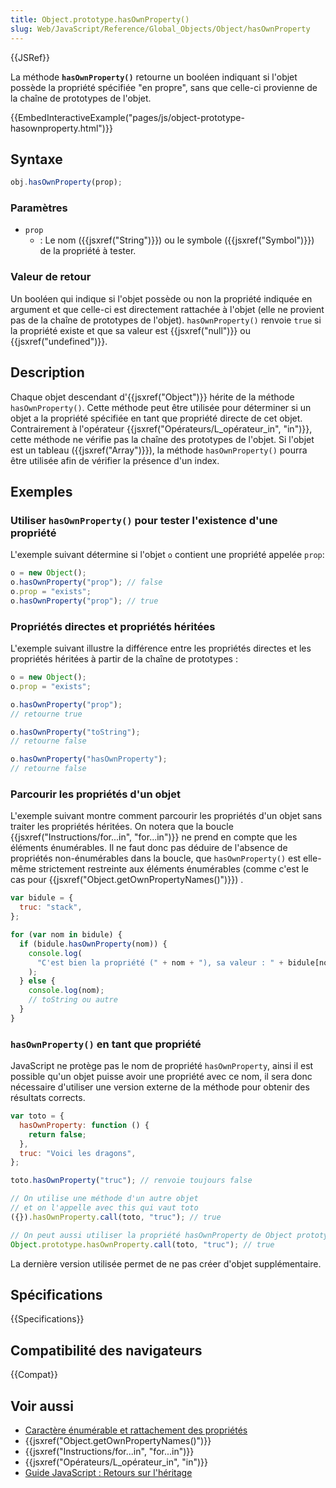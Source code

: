 ```yaml
---
title: Object.prototype.hasOwnProperty()
slug: Web/JavaScript/Reference/Global_Objects/Object/hasOwnProperty
---
```


{{JSRef}}

La méthode **`hasOwnProperty()`** retourne un booléen indiquant si l'objet possède la propriété spécifiée "en propre", sans que celle-ci provienne de la chaîne de prototypes de l'objet.

{{EmbedInteractiveExample("pages/js/object-prototype-hasownproperty.html")}}

## Syntaxe

```js
obj.hasOwnProperty(prop);
```

### Paramètres

- `prop`
  - : Le nom ({{jsxref("String")}}) ou le symbole ({{jsxref("Symbol")}}) de la propriété à tester.

### Valeur de retour

Un booléen qui indique si l'objet possède ou non la propriété indiquée en argument et que celle-ci est directement rattachée à l'objet (elle ne provient pas de la chaîne de prototypes de l'objet). `hasOwnProperty()` renvoie `true` si la propriété existe et que sa valeur est {{jsxref("null")}} ou {{jsxref("undefined")}}.

## Description

Chaque objet descendant d'{{jsxref("Object")}} hérite de la méthode `hasOwnProperty()`. Cette méthode peut être utilisée pour déterminer si un objet a la propriété spécifiée en tant que propriété directe de cet objet. Contrairement à l'opérateur {{jsxref("Opérateurs/L_opérateur_in", "in")}}, cette méthode ne vérifie pas la chaîne des prototypes de l'objet. Si l'objet est un tableau ({{jsxref("Array")}}), la méthode `hasOwnProperty()` pourra être utilisée afin de vérifier la présence d'un index.

## Exemples

### Utiliser `hasOwnProperty()` pour tester l'existence d'une propriété

L'exemple suivant détermine si l'objet `o` contient une propriété appelée `prop`:

```js
o = new Object();
o.hasOwnProperty("prop"); // false
o.prop = "exists";
o.hasOwnProperty("prop"); // true
```

### Propriétés directes et propriétés héritées

L'exemple suivant illustre la différence entre les propriétés directes et les propriétés héritées à partir de la chaîne de prototypes :

```js
o = new Object();
o.prop = "exists";

o.hasOwnProperty("prop");
// retourne true

o.hasOwnProperty("toString");
// retourne false

o.hasOwnProperty("hasOwnProperty");
// retourne false
```

### Parcourir les propriétés d'un objet

L'exemple suivant montre comment parcourir les propriétés d'un objet sans traiter les propriétés héritées. On notera que la boucle {{jsxref("Instructions/for...in", "for...in")}} ne prend en compte que les éléments énumérables. Il ne faut donc pas déduire de l'absence de propriétés non-énumérables dans la boucle, que `hasOwnProperty()` est elle-même strictement restreinte aux éléments énumérables (comme c'est le cas pour {{jsxref("Object.getOwnPropertyNames()")}}) .

```js
var bidule = {
  truc: "stack",
};

for (var nom in bidule) {
  if (bidule.hasOwnProperty(nom)) {
    console.log(
      "C'est bien la propriété (" + nom + "), sa valeur : " + bidule[nom],
    );
  } else {
    console.log(nom);
    // toString ou autre
  }
}
```

### `hasOwnProperty()` en tant que propriété

JavaScript ne protège pas le nom de propriété `hasOwnProperty`, ainsi il est possible qu'un objet puisse avoir une propriété avec ce nom, il sera donc nécessaire d'utiliser une version externe de la méthode pour obtenir des résultats corrects.

```js
var toto = {
  hasOwnProperty: function () {
    return false;
  },
  truc: "Voici les dragons",
};

toto.hasOwnProperty("truc"); // renvoie toujours false

// On utilise une méthode d'un autre objet
// et on l'appelle avec this qui vaut toto
({}).hasOwnProperty.call(toto, "truc"); // true

// On peut aussi utiliser la propriété hasOwnProperty de Object prototype
Object.prototype.hasOwnProperty.call(toto, "truc"); // true
```

La dernière version utilisée permet de ne pas créer d'objet supplémentaire.

## Spécifications

{{Specifications}}

## Compatibilité des navigateurs

{{Compat}}

## Voir aussi

- [Caractère énumérable et rattachement des propriétés](/fr/docs/Web/JavaScript/Caractère_énumérable_des_propriétés_et_rattachement)
- {{jsxref("Object.getOwnPropertyNames()")}}
- {{jsxref("Instructions/for...in", "for...in")}}
- {{jsxref("Opérateurs/L_opérateur_in", "in")}}
- [Guide JavaScript : Retours sur l'héritage](/fr/docs/Web/JavaScript/Guide/Retours_sur_héritage)
